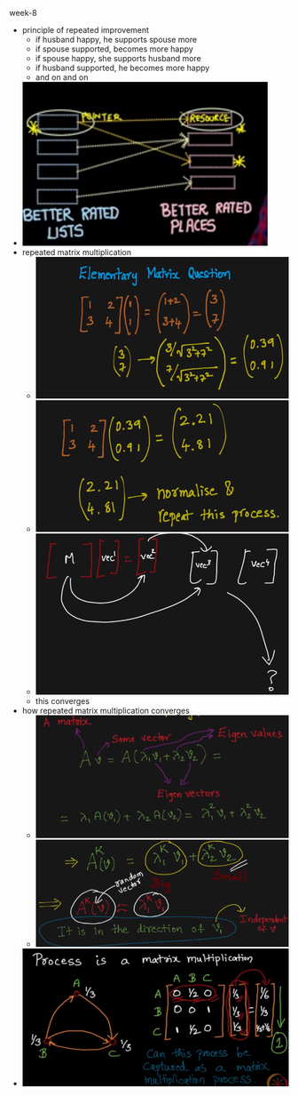 week-8

- principle of repeated improvement
	- if husband happy, he supports spouse more
	- if spouse supported, becomes more happy
	- if spouse happy, she supports husband more
	- if husband supported, he becomes more happy
	- and on and on
- ![5aa920ab7b6af02c7dfd5a8d593fdb92.png](./_resources/a184bd4ef1fd4beeb1b4171c1ed1fdaa.png)
- repeated matrix multiplication
	- ![a033ed5584018346fc2130e123dce3a7.png](./_resources/04f6fc5322e543e48cf121f372201fd4.png)
	- ![824621e14fac28783e4e4ff1a406b42c.png](./_resources/9cc9f04ec7fc47149e8da0dfe32fd591.png)
	- ![79d31a5c14d44643a81281f1572d090f.png](./_resources/323c0e62f8c94085b3e05cceedfa9145.png)
	- this converges
- how repeated matrix multiplication converges
	- ![3ce483950f57416e3f869c9acd9bbe3b.png](./_resources/5ce7e342cb044b1f9a52dc9aba805142.png)
	- ![6956781c6d0f435d806f2bd6d1e89770.png](./_resources/7e5f9e0041c0434ab10b9b4628d4bb47.png)
- ![f7002fdda2a0e5a698fb5751c62eb033.png](./_resources/3bb870b42cdf41a7b95238ed8786fbcb.png)
